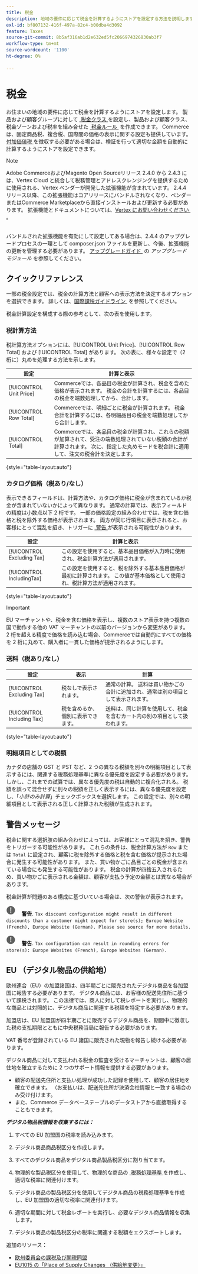 ```yaml
---
title: 税金
description: 地域の要件に応じて税金を計算するようにストアを設定する方法を説明します。
exl-id: bf807132-416f-497a-82c4-b00dba4d3092
feature: Taxes
source-git-commit: 8b5af316ab1d2e632ed5fc2066974326830ab3f7
workflow-type: tm+mt
source-wordcount: '1100'
ht-degree: 0%

---
```


# 税金

お住まいの地域の要件に応じて税金を計算するようにストアを設定します。 製品および顧客グループに対して [&#x200B; 税金クラス &#x200B;](tax-class.md) を設定し、製品および顧客クラス、税金ゾーンおよび税率を組み合せた [&#x200B; 税金ルール &#x200B;](tax-rules.md) を作成できます。 Commerceは、固定商品税、複合税、国際間の価格の表示に関する設定も提供しています。 [&#x200B; 付加価値税 &#x200B;](vat.md) を徴収する必要がある場合は、検証を行って適切な金額を自動的に計算するようにストアを設定できます。

>[!NOTE]
>
>Adobe CommerceおよびMagento Open Sourceリリース 2.4.0 から 2.4.3 には、Vertex Cloud と統合して税務管理とアドレスクレンジングを提供するために使用される、Vertex ベンダーが開発した拡張機能が含まれています。 2.4.4 リリース以降、この拡張機能はコアリリースにバンドルされなくなり、ベンダーまたはCommerce Marketplaceから直接インストールおよび更新する必要があります。 拡張機能とドキュメントについては、[Vertex にお問い合わせください &#x200B;](https://marketplace.magento.com/partner/vertex_inc)。<br><br>
>
>バンドルされた拡張機能を有効にして設定してある場合は、2.4.4 のアップグレードプロセスの一環として composer.json ファイルを更新し、今後、拡張機能の更新を管理する必要があります。 [&#x200B; アップグレードガイド &#x200B;](https://experienceleague.adobe.com/docs/commerce-operations/upgrade-guide/modules/upgrade.html?lang=ja) の _アップグレードモジュール_ を参照してください。

## クイックリファレンス

一部の税金設定では、税金の計算方法と顧客への表示方法を決定するオプションを選択できます。 詳しくは、[&#x200B; 国際課税ガイドライン &#x200B;](international-tax-guidelines.md) を参照してください。

税金計算設定を構成する際の参考として、次の表を使用します。

### 税計算方法

税計算方法オプションには、[!UICONTROL Unit Price]、[!UICONTROL Row Total] および [!UICONTROL Total] があります。 次の表に、様々な設定で（2 桁に）丸めを処理する方法を示します。

| 設定 | 計算と表示 |
|--- |--- |
| [!UICONTROL Unit Price] | Commerceでは、各品目の税金が計算され、税金を含めた価格が表示されます。 税金の合計を計算するには、各品目の税金を端数処理してから、合計します。 |
| [!UICONTROL Row Total] | Commerceでは、明細ごとに税金が計算されます。 税金合計を計算するには、各明細品目の税金を端数処理してから合計します。 |
| [!UICONTROL Total] | Commerceでは、各品目の税金が計算され、これらの税額が加算されて、受注の端数処理されていない税額の合計が計算されます。 次に、指定した丸めモードを税合計に適用して、注文の税合計を決定します。 |

{style="table-layout:auto"}

### カタログ価格（税あり/なし）

表示できるフィールドは、計算方法や、カタログ価格に税金が含まれているか税金が含まれていないかによって異なります。 通常の計算では、表示フィールドの精度は小数点以下 2 桁です。 一部の価格設定の組み合わせでは、税を含む価格と税を除外する価格が表示されます。 両方が同じ行項目に表示されると、お客様にとって混乱を招き、トリガーに [&#x200B; 警告 &#x200B;](taxes.md#warning-messages) が表示される可能性があります。

| 設定 | 計算と表示 |
|--- |--- |
| [!UICONTROL Excluding Tax] | この設定を使用すると、基本品目価格が入力時に使用され、税金計算方法が適用されます。 |
| [!UICONTROL IncludingTax] | この設定を使用すると、税を除外する基本品目価格が最初に計算されます。 この値が基本価格として使用され、税計算方法が適用されます。 |

{style="table-layout:auto"}

>[!IMPORTANT]
>
>EU マーチャントや、税金を含む価格を表示し、複数のストア表示を持つ複数の国で動作する他の VAT マーチャントの以前のバージョンから変更があります。 2 桁を超える精度で価格を読み込む場合、Commerceでは自動的にすべての価格を 2 桁に丸めて、購入者に一貫した価格が提示されるようにします。

### 送料（税あり/なし）

| 設定 | 表示 | 計算 |
|--- |--- |--- |
| [!UICONTROL Excluding Tax] | 税なしで表示されます。 | 通常の計算。 送料は買い物かごの合計に追加され、通常は別の項目として表示されます。 |
| [!UICONTROL Including Tax] | 税を含めるか、個別に表示できます。 | 送料は、同じ計算を使用して、税金を含むカート内の別の項目として扱われます。 |

{style="table-layout:auto"}

### 明細項目としての税額

カナダの店舗の GST と PST など、2 つの異なる税額を別々の明細項目として表示するには、関連する税務処理基準に異なる優先度を設定する必要があります。 しかし、これまでの試算では、異なる優先度の税は自動的に複合化される。 税額を誤って混合せずに別々の税額を正しく表示するには、異なる優先度を設定し、「_小計のみ計算_」チェックボックスを選択します。 この設定では、別々の明細項目として表示される正しく計算された税額が生成されます。

## 警告メッセージ

税金に関する選択肢の組み合わせによっては、お客様にとって混乱を招き、警告をトリガーする可能性があります。 これらの条件は、税金計算方法が `Row` または `Total` に設定され、顧客に税を除外する価格と税を含む価格が提示された場合に発生する可能性があります。 また、買い物かごに品目ごとの税金が含まれている場合にも発生する可能性があります。 税金の計算が四捨五入されるため、買い物かごに表示される金額は、顧客が支払う予定の金額とは異なる場合があります。

税金計算が問題のある構成に基づいている場合は、次の警告が表示されます。

![&#x200B; 感嘆符 &#x200B;](../assets/icon-warning.png) **警告**. `Tax discount configuration might result in different discounts than a customer might expect for store(s); Europe Website (French), Europe Website (German). Please see source for more details.`

![&#x200B; 感嘆符 &#x200B;](../assets/icon-warning.png) **警告**. `Tax configuration can result in rounding errors for store(s): Europe Websites (French), Europe Websites (German).`

## EU （デジタル物品の供給地）

欧州連合（EU）の加盟諸国は、四半期ごとに販売されたデジタル商品を各加盟国に報告する必要があります。 デジタル商品には、お客様の配送先住所に基づいて課税されます。 この法律では、商人に対して税レポートを実行し、物理的な商品とは対照的に、デジタル商品に関連する税額を特定する必要があります。

加盟店は、EU 加盟国が四半期ごとに販売するデジタル商品を、期間中に徴収した税の支払期限とともに中央税務当局に報告する必要があります。

VAT 番号が登録されている EU 諸国に販売された現物を報告し続ける必要があります。

デジタル商品に対して支払われる税金の監査を受けるマーチャントは、顧客の居住地を確立するために 2 つのサポート情報を提供する必要があります。

- 顧客の配送先住所と支払い処理が成功した記録を使用して、顧客の居住地を確立できます。 （お支払いは、配送先住所が決済会社情報と一致する場合のみ受け付けます。
- また、Commerce データベーステーブルのデータストアから直接取得することもできます。

_&#x200B;**デジタル物品税情報を収集するには：**&#x200B;_

1. すべての EU 加盟国の税率を読み込みます。

1. デジタル商品商品税区分を作成します。

1. すべてのデジタル商品をデジタル商品製品税区分に割り当てます。

1. 物理的な製品税区分を使用して、物理的な商品の [&#x200B; 税務処理基準 &#x200B;](tax-rules.md) を作成し、適切な税率に関連付けます。

1. デジタル商品の製品税区分を使用してデジタル商品の税務処理基準を作成し、EU 加盟国の適切な税率に関連付けます。

1. 適切な期間に対して税金レポートを実行し、必要なデジタル商品情報を収集します。

1. デジタル商品の製品税区分の税率に関連する税額をエクスポートします。

追加のリソース：

- [ 欧州委員会の課税及び関税同盟 ][1]
- [EU1015 の「Place of Supply Changes （供給地変更）」 ][2]

[1]: https://europa.eu/youreurope/business/taxation/vat/vat-rules-rates/index_en.htm
[2]: https://www2.deloitte.com/global/en/services/tax.html
